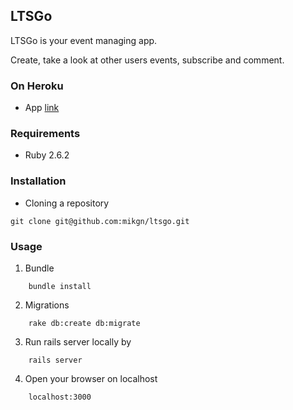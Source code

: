 ## LTSGo
LTSGo is your event managing app.

Create, take a look at other users events, subscribe and comment.
<br>

### On Heroku
-   App  [link](https://ltsgo-app.herokuapp.com//)

### Requirements

- Ruby 2.6.2

### Installation
-   Cloning a repository
```
git clone git@github.com:mikgn/ltsgo.git
```

###  Usage

1.  Bundle
```
    bundle install
```
2.  Migrations
```
    rake db:create db:migrate
```
3.  Run rails server locally by
```
    rails server
```
4.  Open your browser on localhost
```
    localhost:3000
```
